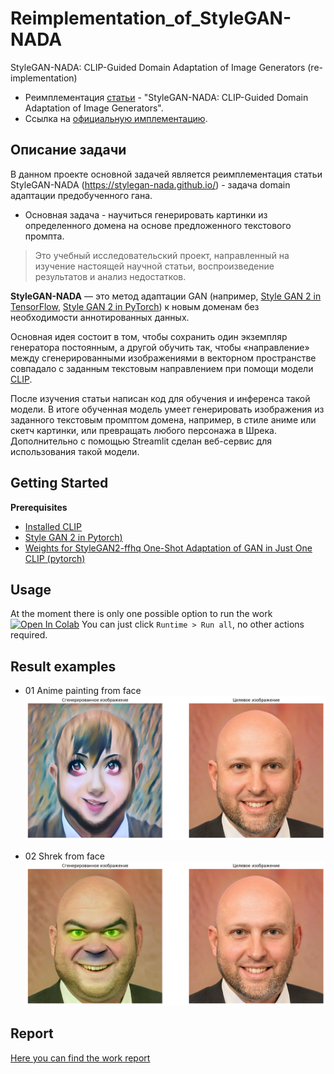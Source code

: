 # Reimplementation_of_StyleGAN-NADA
StyleGAN-NADA: CLIP-Guided Domain Adaptation of Image Generators (re-implementation)
* Реимплементация [статьи](https://arxiv.org/abs/2108.00946) - "StyleGAN-NADA: CLIP-Guided Domain Adaptation of Image Generators".
* Ссылка на [официальную имплементацию](https://github.com/rinongal/StyleGAN-nada).
## Описание задачи
В данном проекте основной задачей является реимплементация статьи StyleGAN-NADA (https://stylegan-nada.github.io/) - задача domain адаптации предобученного гана.
* Основная задача - научиться генерировать картинки из определенного домена на основе предложенного текстового промпта. 
> Это учебный исследовательский проект, направленный на изучение настоящей научной статьи, воспроизведение результатов и анализ недостатков.

**StyleGAN-NADA** — это метод адаптации GAN (например, [Style GAN 2 in TensorFlow](https://github.com/NVlabs/stylegan2), [Style GAN 2 in PyTorch](https://github.com/rosinality/stylegan2-pytorch)) к новым доменам без необходимости аннотированных данных. 

Основная идея состоит в том, чтобы сохранить один экземпляр генератора постоянным, а другой обучить так, чтобы «направление» между сгенерированными изображениями в векторном пространстве совпадало с заданным текстовым направлением при помощи модели [CLIP](https://github.com/openai/CLIP).

После изучения статьи написан код для обучения и инференса такой модели. В итоге обученная модель умеет генерировать изображения из заданного текстовым промптом домена, например, в стиле аниме или скетч картинки, или превращать любого персонажа в Шрека. Дополнительно с помощью Streamlit сделан веб-сервис для использования такой модели.

## Getting Started
**Prerequisites**
  - [Installed CLIP](https://github.com/openai/CLIP)
  - [Style GAN 2 in Pytorch)](https://github.com/rosinality/stylegan2-pytorch)
  - [Weights for StyleGAN2-ffhq One-Shot Adaptation of GAN in Just One CLIP (pytorch)](https://huggingface.co/akhaliq/OneshotCLIP-stylegan2-ffhq/resolve/main/stylegan2-ffhq-config-f.pt)
 
## Usage

At the moment there is only one possible option to run the work [![Open In Colab](https://colab.research.google.com/assets/colab-badge.svg)](https://colab.research.google.com/drive/1DCwbuYemn5Yc-3_5RQ7U3vpd3SbbDI78?usp=sharing)
You can just click `Runtime > Run all`, no other actions required.

## Result examples
* 01 Anime painting from face
![Image](https://github.com/vital83/Reimplementation_of_StyleGAN-NADA/blob/main/01_anime_painting_from_face.png)

* 02 Shrek from face
![Image](https://github.com/vital83/Reimplementation_of_StyleGAN-NADA/blob/main/02_100_shrek_from_face.png)



## Report

[Here you can find the work report](REPORT.md)
